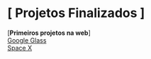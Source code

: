 # [ Projetos Finalizados ]
 [<strong>Primeiros projetos na web</strong>]<br>
 <a href="https://pcmakeeer.github.io/finalizados/google-glass/" target="_blank">Google Glass</a><br>
 <a href="https://pcmakeeer.github.io/finalizados/space-x/" target="_blank">Space X</a>

